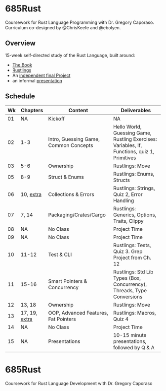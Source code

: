 # 685Rust
Coursework for Rust Language Programming with Dr. Gregory Caporaso.
Curriculum co-designed by @ChrisKeefe and @ebolyen.

## Overview
15-week self-directed study of the Rust Language, built around:
- [The Book](https://doc.rust-lang.org/book/)
- [Rustlings](https://github.com/rust-lang/rustlings)
- An [independent final Project](https://github.com/ChrisKeefe/685Rust/tree/master/prov_parsing/untropy)
- an informal [presentation](https://github.com/ChrisKeefe/685Rust/blob/master/RustRecap.pdf)

## Schedule
| Wk  | Chapters | Content | Deliverables 		 |
|-----|----------|---------|-----------------------------|
| 01  | NA       | Kickoff | NA		  		 |
| 02  | 1-3      | Intro, Guessing Game, Common Concepts | Hello World, Guessing Game, Rustling Exercises: Variables, If, Functions, quiz 1, Primitives	|
| 03  | 5-6      | Ownership | Rustlings: Move |
| 05  | 8-9      | Struct & Enums | Rustlings: Enums, Structs |
| 06  | 10, [extra](https://www.joshmcguigan.com/blog/custom-exit-status-codes-rust/) | Collections & Errors | Rustlings: Strings, Quiz 2, Error Handling |
| 07  | 7, 14    | Packaging/Crates/Cargo | Rustlings: Generics, Options, Traits, Clippy |
| 08  |  NA      | No Class | Project Time |
| 09  |  NA      | No Class | Project Time |
| 10  | 11-12    | Test & CLI | Rustlings: Tests, Quiz 3. Grep Project from Ch. 12 |
| 11  | 15-16    | Smart Pointers & Concurrency | Rustlings: Std Lib Types (Box, Concurrency), Threads, Type Conversions |
| 12  | 13, 18   | Ownership | Rustlings: Move |
| 13  | 17, 19, [extra](https://tratt.net/laurie/blog/entries/a_quick_look_at_trait_objects_in_rust.html)        | OOP, Advanced Features, Fat Pointers | Rustlings: Macros, Quiz 4 |
| 14  | NA       | No Class | Project Time |
| 15  | NA       | Presentations | 10-15 minute presentations, followed by Q & A |
# 685Rust
Coursework for Rust Language Development with Dr. Gregory Caporaso

